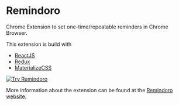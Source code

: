 # Remindoro
Chrome Extension to set one-time/repeatable reminders in Chrome Browser.

This extension is build with

* [ReactJS](https://facebook.github.io/react/)
* [Redux](http://redux.js.org/docs/introduction/)
* [MaterializeCSS](materializecss.com)

<a target="_blank" href="https://chrome.google.com/webstore/detail/remindoro/njmniggbfobokemdjebnhmbldimkofkc/">
	<img alt="Try Remindoro" src="https://developer.chrome.com/webstore/images/ChromeWebStore_BadgeWBorder_v2_340x96.png" title="Install Remindoro from the Chrome Web Store"></img>
</a>

More information about the extension can be found at the [Remindoro website](https://palerdot.in/remindoro). 

